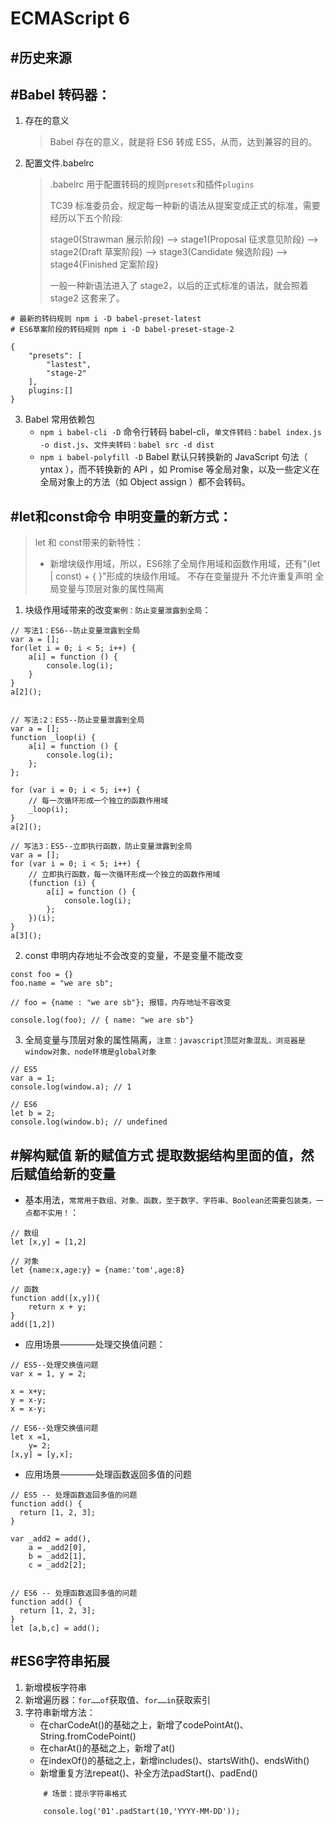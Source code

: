 # ECMAScript 6

## #历史来源

## #Babel 转码器：

1. 存在的意义

    > Babel 存在的意义，就是将 ES6 转成 ES5，从而，达到兼容的目的。

2. 配置文件.babelrc
    > .babelrc 用于配置转码的规则`presets`和插件`plugins`
    >
    > TC39 标准委员会，规定每一种新的语法从提案变成正式的标准，需要经历以下五个阶段:
    >
    > stage0(Strawman 展示阶段) --> stage1(Proposal 征求意见阶段) --> stage2(Draft 草案阶段) --> stage3(Candidate 候选阶段) --> stage4{Finished 定案阶段}
    >
    > 一般一种新语法进入了 stage2，以后的正式标准的语法，就会照着 stage2 这套来了。

```
# 最新的转码规则 npm i -D babel-preset-latest
# ES6草案阶段的转码规则 npm i -D babel-preset-stage-2

{
    "presets": [
        "lastest",
        "stage-2"
    ],
    plugins:[]
}
```

3. Babel 常用依赖包
    - `npm i babel-cli -D` 命令行转码 babel-cli，`单文件转码：babel index.js -o dist.js`、`文件夹转码：babel src -d dist`
    - `npm i babel-polyfill -D` Babel 默认只转换新的 JavaScript 句法（ yntax ），而不转换新的 API ，如 Promise 等全局对象，以及一些定义在全局对象上的方法（如 Object assign ）都不会转码。





## #let和const命令 申明变量的新方式：
> let 和 const带来的新特性：
>
> * 新增块级作用域，所以，ES6除了全局作用域和函数作用域，还有"(let | const) + { }"形成的块级作用域。
> 不存在变量提升
> 不允许重复声明
> 全局变量与顶层对象的属性隔离

1. 块级作用域带来的改变`案例：防止变量泄露到全局`：
```
// 写法1：ES6--防止变量泄露到全局
var a = [];
for(let i = 0; i < 5; i++) {
    a[i] = function () {
        console.log(i);
    }
}
a[2]();


// 写法:2：ES5--防止变量泄露到全局
var a = [];
function _loop(i) {
    a[i] = function () {
        console.log(i);
    };
};

for (var i = 0; i < 5; i++) {
    // 每一次循环形成一个独立的函数作用域
    _loop(i);
}
a[2]();

// 写法3：ES5--立即执行函数，防止变量泄露到全局
var a = [];
for (var i = 0; i < 5; i++) {
    // 立即执行函数，每一次循环形成一个独立的函数作用域
    (function (i) {
        a[i] = function () {
            console.log(i);
        };
    })(i);
}
a[3]();
```


2. const 申明内存地址不会改变的变量，不是变量不能改变
```
const foo = {}
foo.name = "we are sb";

// foo = {name : "we are sb"}; 报错，内存地址不容改变

console.log(foo); // { name: "we are sb"}
```


3. 全局变量与顶层对象的属性隔离，`注意：javascript顶层对象混乱，浏览器是window对象、node环境是global对象`
```
// ES5
var a = 1;
console.log(window.a); // 1

// ES6
let b = 2;
console.log(window.b); // undefined
```





## #解构赋值 新的赋值方式 提取数据结构里面的值，然后赋值给新的变量

* 基本用法，`常常用于数组、对象、函数，至于数字、字符串、Boolean还需要包装类，一点都不实用！`：
```
// 数组
let [x,y] = [1,2]

// 对象
let {name:x,age:y} = {name:'tom',age:8}

// 函数
function add([x,y]){
    return x + y;
}
add([1,2])
```

* 应用场景————处理交换值问题：
```
// ES5--处理交换值问题
var x = 1, y = 2;

x = x+y;
y = x-y;
x = x-y;

// ES6--处理交换值问题
let x =1,
    y= 2;
[x,y] = [y,x];
```

* 应用场景————处理函数返回多值的问题
```
// ES5 -- 处理函数返回多值的问题
function add() {
  return [1, 2, 3];
}

var _add2 = add(),
    a = _add2[0],
    b = _add2[1],
    c = _add2[2];


// ES6 -- 处理函数返回多值的问题
function add() {
  return [1, 2, 3];
}
let [a,b,c] = add();
```

## #ES6字符串拓展
1. 新增模板字符串
2. 新增遍历器：`for……of`获取值、`for……in`获取索引
3. 字符串新增方法：
    * 在charCodeAt()的基础之上，新增了codePointAt()、String.fromCodePoint()
    * 在charAt()的基础之上，新增了at()
    * 在indexOf()的基础之上，新增includes()、startsWith()、endsWith()
    * 新增重复方法repeat()、补全方法padStart()、padEnd()
    ```
        # 场景：提示字符串格式

        console.log('01'.padStart(10,'YYYY-MM-DD'));
    ```